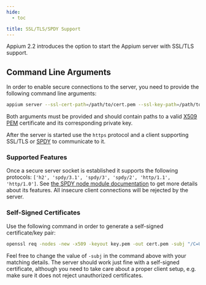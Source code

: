 ```yaml
---
hide:
  - toc

title: SSL/TLS/SPDY Support
---
```


Appium 2.2 introduces the option to start the Appium server with SSL/TLS support.

## Command Line Arguments

In order to enable secure connections to the server, you need to provide the following command
line arguments:

```bash
appium server --ssl-cert-path=/path/to/cert.pem --ssl-key-path=/path/to/key.pem
```

Both arguments must be provided and should contain paths to a valid
[X509 PEM](https://www.ssl.com/guide/pem-der-crt-and-cer-x-509-encodings-and-conversions/)
certificate and its corresponding private key.

After the server is started use the `https` protocol and a client supporting SSL/TLS or
[SPDY](https://en.wikipedia.org/wiki/SPDY) to communicate to it.

### Supported Features

Once a secure server socket is established it supports the following protocols:
`['h2', 'spdy/3.1', 'spdy/3', 'spdy/2', 'http/1.1', 'http/1.0']`. See
[the SPDY node module documentation](https://www.npmjs.com/package/spdy) to get more details about
its features. All insecure client connections will be rejected by the server.

### Self-Signed Certificates

Use the following command in order to generate a self-signed certificate/key pair:

```bash
openssl req -nodes -new -x509 -keyout key.pem -out cert.pem -subj "/C=US/ST=State/L=City/O=company/OU=Com/CN=www.testserver.local"
```

Feel free to change the value of `-subj` in the command above with your matching details. The server
should work just fine with a self-signed certificate, although you need to take care about a proper
client setup, e.g. make sure it does not reject unauthorized certificates.
